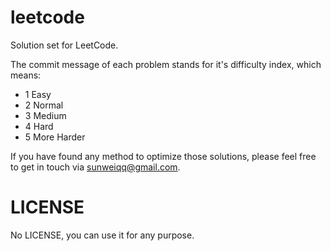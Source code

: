 leetcode
============

Solution set for LeetCode.

The commit message of each problem stands for it's difficulty index, which means:
- 1 Easy
- 2 Normal
- 3 Medium
- 4 Hard
- 5 More Harder

If you have found any method to optimize those solutions, please feel free to get in touch via sunweiqq@gmail.com.

LICENSE
=============
No LICENSE, you can use it for any purpose.
